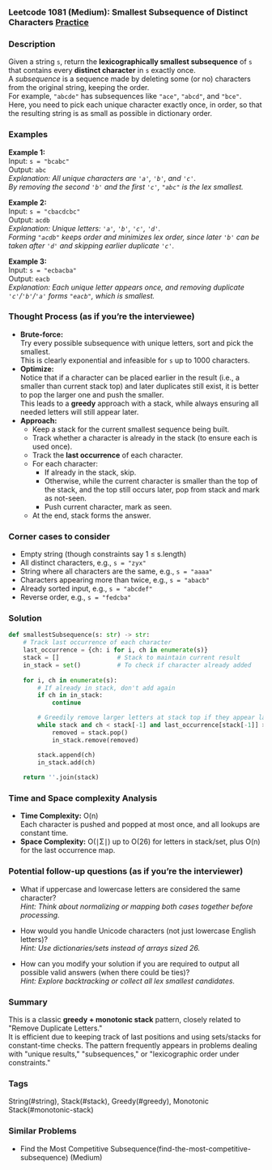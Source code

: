 ### Leetcode 1081 (Medium): Smallest Subsequence of Distinct Characters [Practice](https://leetcode.com/problems/smallest-subsequence-of-distinct-characters)

### Description  
Given a string `s`, return the **lexicographically smallest subsequence** of `s` that contains every **distinct character** in `s` exactly once.  
A *subsequence* is a sequence made by deleting some (or no) characters from the original string, keeping the order.  
For example, `"abcde"` has subsequences like `"ace"`, `"abcd"`, and `"bce"`.  
Here, you need to pick each unique character exactly once, in order, so that the resulting string is as small as possible in dictionary order.

### Examples  

**Example 1:**  
Input: `s = "bcabc"`  
Output: `abc`  
*Explanation: All unique characters are `'a'`, `'b'`, and `'c'`.  
By removing the second `'b'` and the first `'c'`, `"abc"` is the lex smallest.*

**Example 2:**  
Input: `s = "cbacdcbc"`  
Output: `acdb`  
*Explanation: Unique letters: `'a'`, `'b'`, `'c'`, `'d'`.  
Forming `"acdb"` keeps order and minimizes lex order, since later `'b'` can be taken after `'d'` and skipping earlier duplicate `'c'`.*

**Example 3:**  
Input: `s = "ecbacba"`  
Output: `eacb`  
*Explanation: Each unique letter appears once, and removing duplicate `'c'`/`'b'`/`'a'` forms `"eacb"`, which is smallest.*

### Thought Process (as if you’re the interviewee)  
- **Brute-force:**  
  Try every possible subsequence with unique letters, sort and pick the smallest.  
  This is clearly exponential and infeasible for `s` up to 1000 characters.
- **Optimize:**  
  Notice that if a character can be placed earlier in the result (i.e., a smaller than current stack top) and later duplicates still exist, it is better to pop the larger one and push the smaller.  
  This leads to a **greedy** approach with a stack, while always ensuring all needed letters will still appear later.
- **Approach:**  
  - Keep a stack for the current smallest sequence being built.
  - Track whether a character is already in the stack (to ensure each is used once).
  - Track the **last occurrence** of each character.
  - For each character:
    - If already in the stack, skip.
    - Otherwise, while the current character is smaller than the top of the stack, and the top still occurs later, pop from stack and mark as not-seen.
    - Push current character, mark as seen.
  - At the end, stack forms the answer.

### Corner cases to consider  
- Empty string (though constraints say 1 ≤ s.length)
- All distinct characters, e.g., `s = "zyx"`
- String where all characters are the same, e.g., `s = "aaaa"`
- Characters appearing more than twice, e.g., `s = "abacb"`
- Already sorted input, e.g., `s = "abcdef"`
- Reverse order, e.g., `s = "fedcba"`

### Solution

```python
def smallestSubsequence(s: str) -> str:
    # Track last occurrence of each character
    last_occurrence = {ch: i for i, ch in enumerate(s)}
    stack = []                # Stack to maintain current result
    in_stack = set()          # To check if character already added
    
    for i, ch in enumerate(s):
        # If already in stack, don't add again
        if ch in in_stack:
            continue

        # Greedily remove larger letters at stack top if they appear later
        while stack and ch < stack[-1] and last_occurrence[stack[-1]] > i:
            removed = stack.pop()
            in_stack.remove(removed)

        stack.append(ch)
        in_stack.add(ch)
    
    return ''.join(stack)
```

### Time and Space complexity Analysis  

- **Time Complexity:** O(n)  
  Each character is pushed and popped at most once, and all lookups are constant time.
- **Space Complexity:** O(∣Σ∣) up to O(26) for letters in stack/set, plus O(n) for the last occurrence map.

### Potential follow-up questions (as if you’re the interviewer)  

- What if uppercase and lowercase letters are considered the same character?  
  *Hint: Think about normalizing or mapping both cases together before processing.*

- How would you handle Unicode characters (not just lowercase English letters)?  
  *Hint: Use dictionaries/sets instead of arrays sized 26.*

- How can you modify your solution if you are required to output all possible valid answers (when there could be ties)?  
  *Hint: Explore backtracking or collect all lex smallest candidates.*

### Summary
This is a classic **greedy + monotonic stack** pattern, closely related to "Remove Duplicate Letters."  
It is efficient due to keeping track of last positions and using sets/stacks for constant-time checks. The pattern frequently appears in problems dealing with "unique results," "subsequences," or "lexicographic order under constraints."

### Tags
String(#string), Stack(#stack), Greedy(#greedy), Monotonic Stack(#monotonic-stack)

### Similar Problems
- Find the Most Competitive Subsequence(find-the-most-competitive-subsequence) (Medium)